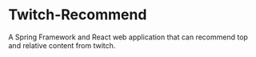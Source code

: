# Twitch-Recommend
A Spring Framework and React web application that can recommend top and relative content from twitch.
